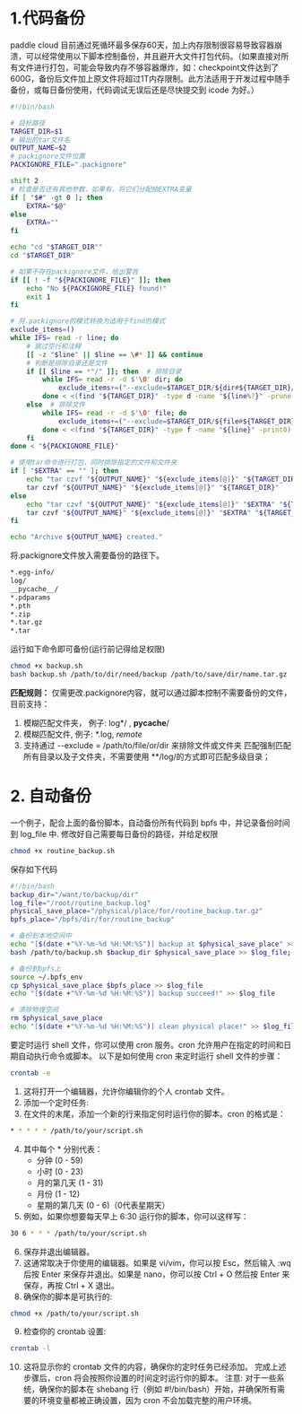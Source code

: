 # 1.代码备份
paddle cloud 目前通过死循环最多保存60天，加上内存限制很容易导致容器崩溃，可以经常使用以下脚本控制备份，并且避开大文件打包代码。（如果直接对所有文件进行打包，可能会导致内存不够容器爆炸，如：checkpoint文件达到了600G，备份后文件加上原文件将超过1T内存限制。此方法适用于开发过程中随手备份，或每日备份使用，代码调试无误后还是尽快提交到 icode 为好。）

```bash
#!/bin/bash

# 目标路径
TARGET_DIR=$1
# 输出的tar文件名
OUTPUT_NAME=$2
# packignore文件位置
PACKIGNORE_FILE=".packignore"

shift 2
# 检查是否还有其他参数，如果有，将它们分配给EXTRA变量
if [ "$#" -gt 0 ]; then
    EXTRA="$@"
else
    EXTRA=""
fi

echo "cd "$TARGET_DIR""
cd "$TARGET_DIR"

# 如果不存在packignore文件，给出警告
if [[ ! -f "${PACKIGNORE_FILE}" ]]; then
    echo "No ${PACKIGNORE_FILE} found!"
    exit 1
fi

# 将.packignore的模式转换为适用于find的模式
exclude_items=()
while IFS= read -r line; do
    # 跳过空行和注释
    [[ -z "$line" || $line == \#* ]] && continue
    # 判断是排除目录还是文件
    if [[ $line == *"/" ]]; then  # 排除目录
        while IFS= read -r -d $'\0' dir; do
            exclude_items+=("--exclude=$TARGET_DIR/${dir#${TARGET_DIR}/}")
        done < <(find "${TARGET_DIR}" -type d -name "${line%?}" -prune -print0)
    else  # 排除文件
        while IFS= read -r -d $'\0' file; do
            exclude_items+=("--exclude=$TARGET_DIR/${file#${TARGET_DIR}/}")
        done < <(find "${TARGET_DIR}" -type f -name "${line}" -print0)
    fi
done < "${PACKIGNORE_FILE}"

# 使用tar命令进行打包，同时排除指定的文件和文件夹
if [ "$EXTRA" == "" ]; then
    echo "tar czvf "${OUTPUT_NAME}" "${exclude_items[@]}" "${TARGET_DIR}""
    tar czvf "${OUTPUT_NAME}" "${exclude_items[@]}" "${TARGET_DIR}"
else
    echo "tar czvf "${OUTPUT_NAME}" "${exclude_items[@]}" "$EXTRA" "${TARGET_DIR}""
    tar czvf "${OUTPUT_NAME}" "${exclude_items[@]}" "$EXTRA" "${TARGET_DIR}"
fi

echo "Archive ${OUTPUT_NAME} created."
```

将.packignore文件放入需要备份的路径下。
```bash
*.egg-info/
log/
__pycache__/
*.pdparams
*.pth
*.zip
*.tar.gz
*.tar
```

运行如下命令即可备份(运行前记得给足权限)
```bash
chmod +x backup.sh
bash backup.sh /path/to/dir/need/backup /path/to/save/dir/name.tar.gz
```

**匹配规则：**
仅需更改.packignore内容，就可以通过脚本控制不需要备份的文件，目前支持：
1. 模糊匹配文件夹， 例子:  log*/ , __pycache__/
2. 模糊匹配文件,  例子:  *.log,  *remote*
3. 支持通过 --exclude = /path/to/file/or/dir 来排除文件或文件夹
匹配强制匹配所有目录以及子文件夹，不需要使用 **/log/的方式即可匹配多级目录；

# 2. 自动备份
一个例子，配合上面的备份脚本，自动备份所有代码到 bpfs 中，并记录备份时间到 log_file 中. 修改好自己需要每日备份的路径，并给足权限
```bash
chmod +x routine_backup.sh
```

保存如下代码
```bash
#!/bin/bash
backup_dir="/want/to/backup/dir"
log_file="/root/routine_backup.log"
physical_save_place="/physical/place/for/routine_backup.tar.gz"
bpfs_place="/bpfs/dir/for/routine_backup"

# 备份到本地空间中
echo "[$(date +"%Y-%m-%d %H:%M:%S")] backup at $physical_save_place" >> $log_file
bash /path/to/backup.sh $backup_dir $physical_save_place >> $log_file;

# 备份到bpfs上
source ~/.bpfs_env
cp $physical_save_place $bpfs_place >> $log_file
echo "[$(date +"%Y-%m-%d %H:%M:%S")] backup succeed!" >> $log_file

# 清除物理空间
rm $physical_save_place
echo "[$(date +"%Y-%m-%d %H:%M:%S")] clean physical place!" >> $log_file
```

要定时运行 shell 文件，你可以使用 cron 服务。cron 允许用户在指定的时间和日期自动执行命令或脚本。
以下是如何使用 cron 来定时运行 shell 文件的步骤：
```bash
crontab -e
```

1. 这将打开一个编辑器，允许你编辑你的个人 crontab 文件。
2. 添加一个定时任务:
3. 在文件的末尾，添加一个新的行来指定何时运行你的脚本。cron 的格式是：

```bash
* * * * * /path/to/your/script.sh
```

4. 其中每个 * 分别代表：
    * 分钟 (0 - 59)
    * 小时 (0 - 23)
    * 月的第几天 (1 - 31)
    * 月份 (1 - 12)
    * 星期的第几天 (0 - 6)（0代表星期天）
5. 例如，如果你想要每天早上 6:30 运行你的脚本，你可以这样写：
```bash
30 6 * * * /path/to/your/script.sh
```

6. 保存并退出编辑器。
7. 这通常取决于你使用的编辑器。如果是 vi/vim，你可以按 Esc，然后输入 :wq 后按 Enter 来保存并退出。如果是 nano，你可以按 Ctrl + O 然后按 Enter 来保存，再按 Ctrl + X 退出。
8. 确保你的脚本是可执行的:
```bash
chmod +x /path/to/your/script.sh
```
9. 检查你的 crontab 设置:

```bash
crontab -l
```
10. 这将显示你的 crontab 文件的内容，确保你的定时任务已经添加。
完成上述步骤后，cron 将会按照你设置的时间定时运行你的脚本。
注意: 对于一些系统，确保你的脚本在 shebang 行（例如 #!/bin/bash）开始，并确保所有需要的环境变量都被正确设置，因为 cron 不会加载完整的用户环境。